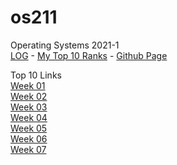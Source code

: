 # os211
Operating Systems 2021-1<br>
[LOG](https://hanifahaputri.github.io/os211/TXT/mylog.txt) - [My Top 10 Ranks](https://hanifahaputri.github.io/os211/TXT/myrank.txt) - [Github Page](https://github.com/hanifahaputri/os211)<br> 

Top 10 Links <br>
[Week 01](https://hanifahaputri.github.io/os211/W01/)<br>
[Week 02](https://hanifahaputri.github.io/os211/W02/)<br>
[Week 03](https://hanifahaputri.github.io/os211/W03/)<br>
[Week 04](https://hanifahaputri.github.io/os211/W04/)<br>
[Week 05](https://hanifahaputri.github.io/os211/W05/)<br>
[Week 06](https://hanifahaputri.github.io/os211/W06/)<br>
[Week 07](https://hanifahaputri.github.io/os211/W07/)<br>
